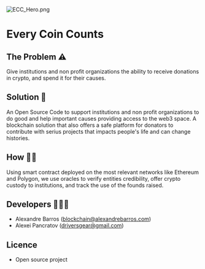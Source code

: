 ![ECC_Hero.png](https://ipfs.io/ipfs/QmSJLNaBfvBENtZhaE2qAda1jqAG26qyNTngjymSM5jBKr?filename=ECC_Hero.png)

# Every Coin Counts

## The Problem ⚠️

Give institutions and non profit organizations the ability to receive donations in crypto, and spend it for their causes.

## Solution 🔮

An Open Source Code to support institutions and non profit organizations to do good and help important causes providing access to the web3 space.
A blockchain solution that also offers a safe platform for donators to contribute with serius projects that impacts people's life and can change histories.

## How 👷🏻

Using smart contract deployed on the most relevant networks like Ethereum and Polygon, we use oracles to verify entities credibility, offer crypto custody to institutions, and track the use of the founds raised.

## Developers 🧑🏻‍💻

- Alexandre Barros (blockchain@alexandrebarros.com)
- Alexei Pancratov (driversgear@gmail.com)

## Licence

- Open source project
